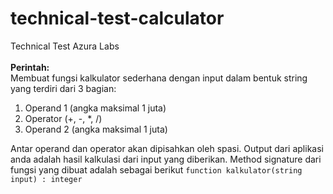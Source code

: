 # technical-test-calculator
Technical Test Azura Labs
<br /><br />
<b>Perintah:</b> <br />
Membuat fungsi kalkulator sederhana dengan input dalam bentuk string yang terdiri dari 3 bagian:
<ol>
  <li>Operand 1 (angka maksimal 1 juta)</li>
  <li>Operator (+, -, *, /)</li>
  <li>Operand 2 (angka maksimal 1 juta)</li>
</ol>

Antar operand dan operator akan dipisahkan oleh spasi. Output dari aplikasi anda adalah hasil kalkulasi dari input yang diberikan.
Method signature dari fungsi yang dibuat adalah sebagai berikut
```function kalkulator(string input) : integer```
